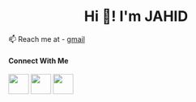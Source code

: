 <h1 align=center>Hi 👋! I'm JAHID</h1>

📫 Reach me at - [gmail](mailto:jahid6597@gmail.com)

#### Connect With Me
<p>
  <a href="https://www.facebook.com/Jahid6597/"><img src="https://cdn.jsdelivr.net/npm/simple-icons@v4/icons/facebook.svg" width=40></a>
  <a href="https://www.instagram.com/jahid5151"><img src="https://cdn.jsdelivr.net/npm/simple-icons@v4/icons/instagram.svg" width=40></a>
  <a href="https://www.linkedin.com/in/jahid-hossain-594285177"><img src="https://cdn.jsdelivr.net/npm/simple-icons@v4/icons/linkedin.svg" width=40></a>
</P>

<!--
**JAHID6597/JAHID6597** is a ✨ _special_ ✨ repository because its `README.md` (this file) appears on your GitHub profile.

Here are some ideas to get you started:

- 🔭 I’m currently working on ...
- 🌱 I’m currently learning ...
- 👯 I’m looking to collaborate on ...
- 🤔 I’m looking for help with ...
- 💬 Ask me about ...
- 📫 How to reach me: ...
- 😄 Pronouns: ...
- ⚡ Fun fact: ...
-->
